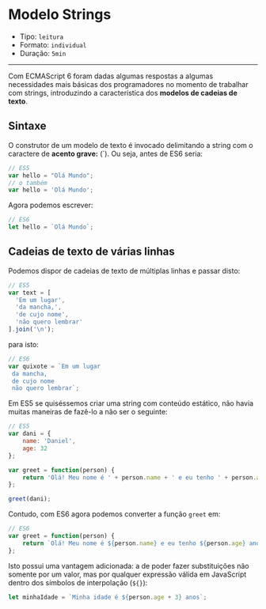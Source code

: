 # Modelo Strings

* Tipo: `leitura`
* Formato: `individual`
* Duração: `5min`

***

Com ECMAScript 6 foram dadas algumas respostas a algumas necessidades mais básicas dos programadores no momento de trabalhar com strings, introduzindo a característica dos **modelos de cadeias de texto**.

## Sintaxe

O construtor de um modelo de texto é invocado delimitando a string com o caractere de **acento grave:** (\`). Ou seja, antes de ES6 seria:


```js
// ES5
var hello = "Olá Mundo";
// o também
var hello = 'Olá Mundo';
```

Agora podemos escrever:

```js
// ES6
let hello = `Olá Mundo`;
```

## Cadeias de texto de várias linhas

Podemos dispor de cadeias de texto de múltiplas linhas e passar disto:

```js
// ES5
var text = [
  'Em um lugar',
  'da mancha,',
  'de cujo nome',
  'não quero lembrar'
].join('\n');
```

para isto:

```js
// ES6
var quixote = `Em um lugar
 da mancha,
 de cujo nome
 não quero lembrar`;
```

Em ES5 se quiséssemos criar uma string com conteúdo estático, não havia muitas maneiras de fazê-lo a não ser o seguinte:

```js
// ES5
var dani = {
    name: 'Daniel',
    age: 32
};

var greet = function(person) {
    return 'Olá! Meu nome é ' + person.name + ' e eu tenho ' + person.age + ' anos de idade.';
};

greet(dani);
```

Contudo, com ES6 agora podemos converter a função `greet` em:

```js
// ES6
var greet = function(person) {
    return `Olá! Meu nome é ${person.name} e eu tenho ${person.age} anos de idade.`;
};
```

Isto possui uma vantagem adicionada: a de poder fazer substituições não somente por um valor, mas por qualquer expressão válida em JavaScript dentro dos símbolos de interpolação (`${}`):

```js
let minhaIdade = `Minha idade é ${person.age + 3} anos`;
```
